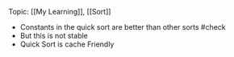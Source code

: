 Topic: [[My Learning]], [[Sort]]

- Constants in the quick sort are better than other sorts #check 
- But this is not stable
- Quick Sort is cache Friendly